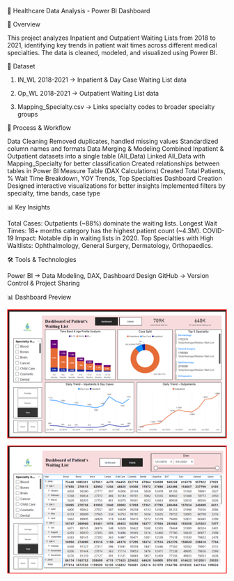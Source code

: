 🏥 Healthcare Data Analysis - Power BI Dashboard

📌 Overview

This project analyzes Inpatient and Outpatient Waiting Lists from 2018 to 2021, identifying key trends in patient wait times across different medical specialties. The data is cleaned, modeled, and visualized using Power BI.

📂 Dataset

1. IN_WL 2018-2021 → Inpatient & Day Case Waiting List data

2. Op_WL 2018-2021 → Outpatient Waiting List data

3. Mapping_Specialty.csv → Links specialty codes to broader specialty groups

🔧 Process & Workflow

Data Cleaning
Removed duplicates, handled missing values
Standardized column names and formats
Data Merging & Modeling
Combined Inpatient & Outpatient datasets into a single table (All_Data)
Linked All_Data with Mapping_Specialty for better classification
Created relationships between tables in Power BI
Measure Table (DAX Calculations)
Created Total Patients, % Wait Time Breakdown, YOY Trends, Top Specialties
Dashboard Creation
Designed interactive visualizations for better insights
Implemented filters by specialty, time bands, case type

📊 Key Insights

Total Cases: Outpatients (~88%) dominate the waiting lists.
Longest Wait Times: 18+ months category has the highest patient count (~4.3M).
COVID-19 Impact: Notable dip in waiting lists in 2020.
Top Specialties with High Waitlists: Ophthalmology, General Surgery, Dermatology, Orthopaedics.

🛠️ Tools & Technologies

Power BI → Data Modeling, DAX, Dashboard Design
GitHub → Version Control & Project Sharing

📊 Dashboard Preview  

<p align="center">
  <img src="https://github.com/yash-h10/Healthcare-Data-Analysis/blob/main/HWL%201.png" width="700">
</p>

<p align="center">
  <img src="https://github.com/yash-h10/Healthcare-Data-Analysis/blob/main/HWL%202.png" width="700">
</p>

